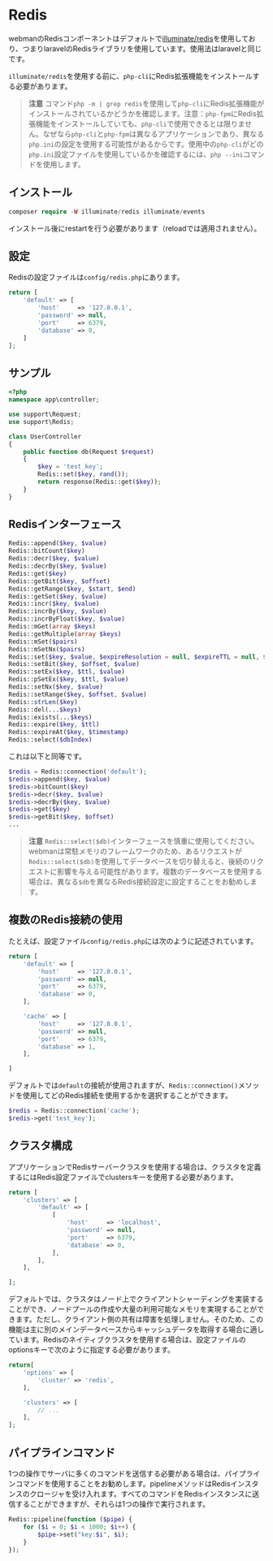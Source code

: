 # Redis

webmanのRedisコンポーネントはデフォルトで[illuminate/redis](https://github.com/illuminate/redis)を使用しており、つまりlaravelのRedisライブラリを使用しています。使用法はlaravelと同じです。

`illuminate/redis`を使用する前に、`php-cli`にRedis拡張機能をインストールする必要があります。

> **注意**
> コマンド`php -m | grep redis`を使用して`php-cli`にRedis拡張機能がインストールされているかどうかを確認します。注意：`php-fpm`にRedis拡張機能をインストールしていても、`php-cli`で使用できるとは限りません。なぜなら`php-cli`と`php-fpm`は異なるアプリケーションであり、異なる`php.ini`の設定を使用する可能性があるからです。使用中の`php-cli`がどの`php.ini`設定ファイルを使用しているかを確認するには、`php --ini`コマンドを使用します。

## インストール

```php
composer require -W illuminate/redis illuminate/events
```

インストール後にrestartを行う必要があります（reloadでは適用されません）。

## 設定
Redisの設定ファイルは`config/redis.php`にあります。

```php
return [
    'default' => [
        'host'     => '127.0.0.1',
        'password' => null,
        'port'     => 6379,
        'database' => 0,
    ]
];
```

## サンプル
```php
<?php
namespace app\controller;

use support\Request;
use support\Redis;

class UserController
{
    public function db(Request $request)
    {
        $key = 'test_key';
        Redis::set($key, rand());
        return response(Redis::get($key));
    }
}
```

## Redisインターフェース
```php
Redis::append($key, $value)
Redis::bitCount($key)
Redis::decr($key, $value)
Redis::decrBy($key, $value)
Redis::get($key)
Redis::getBit($key, $offset)
Redis::getRange($key, $start, $end)
Redis::getSet($key, $value)
Redis::incr($key, $value)
Redis::incrBy($key, $value)
Redis::incrByFloat($key, $value)
Redis::mGet(array $keys)
Redis::getMultiple(array $keys)
Redis::mSet($pairs)
Redis::mSetNx($pairs)
Redis::set($key, $value, $expireResolution = null, $expireTTL = null, $flag = null)
Redis::setBit($key, $offset, $value)
Redis::setEx($key, $ttl, $value)
Redis::pSetEx($key, $ttl, $value)
Redis::setNx($key, $value)
Redis::setRange($key, $offset, $value)
Redis::strLen($key)
Redis::del(...$keys)
Redis::exists(...$keys)
Redis::expire($key, $ttl)
Redis::expireAt($key, $timestamp)
Redis::select($dbIndex)
```
これは以下と同等です。
```php
$redis = Redis::connection('default');
$redis->append($key, $value)
$redis->bitCount($key)
$redis->decr($key, $value)
$redis->decrBy($key, $value)
$redis->get($key)
$redis->getBit($key, $offset)
...
```

> **注意**
> `Redis::select($db)`インターフェースを慎重に使用してください。webmanは常駐メモリのフレームワークのため、あるリクエストが`Redis::select($db)`を使用してデータベースを切り替えると、後続のリクエストに影響を与える可能性があります。複数のデータベースを使用する場合は、異なる`$db`を異なるRedis接続設定に設定することをお勧めします。

## 複数のRedis接続の使用
たとえば、設定ファイル`config/redis.php`には次のように記述されています。

```php
return [
    'default' => [
        'host'     => '127.0.0.1',
        'password' => null,
        'port'     => 6379,
        'database' => 0,
    ],

    'cache' => [
        'host'     => '127.0.0.1',
        'password' => null,
        'port'     => 6379,
        'database' => 1,
    ],

]
```

デフォルトでは`default`の接続が使用されますが、`Redis::connection()`メソッドを使用してどのRedis接続を使用するかを選択することができます。

```php
$redis = Redis::connection('cache');
$redis->get('test_key');
```

## クラスタ構成
アプリケーションでRedisサーバークラスタを使用する場合は、クラスタを定義するにはRedis設定ファイルでclustersキーを使用する必要があります。

```php
return [
    'clusters' => [
        'default' => [
            [
                'host'     => 'localhost',
                'password' => null,
                'port'     => 6379,
                'database' => 0,
            ],
        ],
    ],

];
```

デフォルトでは、クラスタはノード上でクライアントシャーディングを実装することができ、ノードプールの作成や大量の利用可能なメモリを実現することができます。ただし、クライアント側の共有は障害を処理しません。そのため、この機能は主に別のメインデータベースからキャッシュデータを取得する場合に適しています。Redisのネイティブクラスタを使用する場合は、設定ファイルのoptionsキーで次のように指定する必要があります。

```php
return[
    'options' => [
        'cluster' => 'redis',
    ],

    'clusters' => [
        // ...
    ],
];
```

## パイプラインコマンド
1つの操作でサーバに多くのコマンドを送信する必要がある場合は、パイプラインコマンドを使用することをお勧めします。pipelineメソッドはRedisインスタンスのクロージャを受け入れます。すべてのコマンドをRedisインスタンスに送信することができますが、それらは1つの操作で実行されます。

```php
Redis::pipeline(function ($pipe) {
    for ($i = 0; $i < 1000; $i++) {
        $pipe->set("key:$i", $i);
    }
});
```
